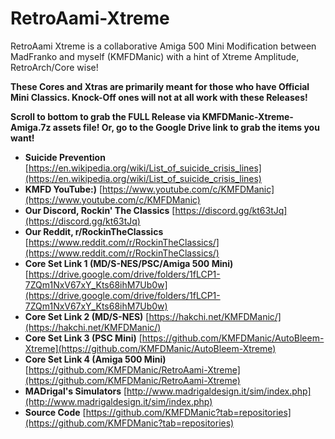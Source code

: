 # RetroAami-Xtreme
RetroAami Xtreme is a collaborative Amiga 500 Mini Modification between MadFranko and myself (KMFDManic) with a hint of Xtreme Amplitude, RetroArch/Core wise!

**These Cores and Xtras are primarily meant for those who have Official Mini Classics.  Knock-Off ones will not at all work with these Releases!** 

**Scroll to bottom to grab the FULL Release via KMFDManic-Xtreme-Amiga.7z assets file!  Or, go to the Google Drive link to grab the items you want!**

- **Suicide Prevention** [https://en.wikipedia.org/wiki/List_of_suicide_crisis_lines](https://en.wikipedia.org/wiki/List_of_suicide_crisis_lines)
- **KMFD YouTube:)** [https://www.youtube.com/c/KMFDManic](https://www.youtube.com/c/KMFDManic)
- **Our Discord, Rockin' The Classics** [https://discord.gg/kt63tJq](https://discord.gg/kt63tJq)
- **Our Reddit, r/RockinTheClassics** [https://www.reddit.com/r/RockinTheClassics/](https://www.reddit.com/r/RockinTheClassics/)
- **Core Set Link 1 (MD/S-NES/PSC/Amiga 500 Mini)** [https://drive.google.com/drive/folders/1fLCP1-7ZQm1NxV67xY_Kts68ihM7Ub0w](https://drive.google.com/drive/folders/1fLCP1-7ZQm1NxV67xY_Kts68ihM7Ub0w)
- **Core Set Link 2 (MD/S-NES)** [https://hakchi.net/KMFDManic/](https://hakchi.net/KMFDManic/)
- **Core Set Link 3 (PSC Mini)** [https://github.com/KMFDManic/AutoBleem-Xtreme](https://github.com/KMFDManic/AutoBleem-Xtreme)
- **Core Set Link 4 (Amiga 500 Mini)** [https://github.com/KMFDManic/RetroAami-Xtreme](https://github.com/KMFDManic/RetroAami-Xtreme)
- **MADrigal's Simulators** [http://www.madrigaldesign.it/sim/index.php](http://www.madrigaldesign.it/sim/index.php)
- **Source Code** [https://github.com/KMFDManic?tab=repositories](https://github.com/KMFDManic?tab=repositories)

